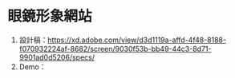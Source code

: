 # 眼鏡形象網站

1. 設計稿：https://xd.adobe.com/view/d3d1119a-affd-4f48-8188-f070932224af-8682/screen/9030f53b-bb49-44c3-8d71-9901ad0d5206/specs/
2. Demo：
